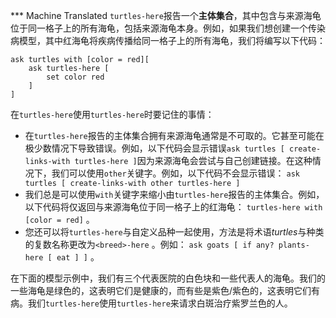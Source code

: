 ﻿*** Machine Translated
`turtles-here`报告一个**主体集合**，其中包含与来源海龟位于同一格子上的所有海龟，包括来源海龟本身。例如，如果我们想创建一个传染病模型，其中红海龟将疾病传播给同一格子上的所有海龟，我们将编写以下代码：



```
ask turtles with [color = red][
	ask turtles-here [
		set color red
	]
]
```


在`turtles-here`使用`turtles-here`时要记住的事情：

- 在`turtles-here`报告的主体集合拥有来源海龟通常是不可取的。它甚至可能在极少数情况下导致错误。例如，以下代码会显示错误`ask turtles [ create-links-with turtles-here ]`因为来源海龟会尝试与自己创建链接。在这种情况下，我们可以使用`other`关键字。例如，以下代码不会显示错误： `ask turtles [ create-links-with other turtles-here ]`
- 我们总是可以使用`with`关键字来缩小由`turtles-here`报告的主体集合。例如，以下代码将仅返回与来源海龟位于同一格子上的红海龟： `turtles-here with [color = red]` 。
- 您还可以将`turtles-here`与自定义品种一起使用，方法是将术语*turtles*与种类的复数名称更改为`<breed>-here` 。例如： `ask goats [ if any? plants-here [ eat ] ]` 。


在下面的模型示例中，我们有三个代表医院的白色块和一些代表人的海龟。我们的一些海龟是绿色的，这表明它们是健康的，而有些是紫色/紫色的，这表明它们有病。我们`turtles-here`使用`turtles-here`来请求白斑治疗紫罗兰色的人。
